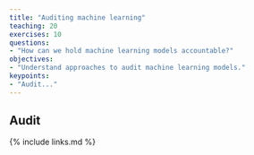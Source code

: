```yaml
---
title: "Auditing machine learning"
teaching: 20
exercises: 10
questions:
- "How can we hold machine learning models accountable?"
objectives:
- "Understand approaches to audit machine learning models."
keypoints:
- "Audit..."
---
```


## Audit

<!--  TODO:

https://foundation.mozilla.org/en/blog/its-time-to-develop-the-tools-we-need-to-hold-algorithms-accountable/

-->

{% include links.md %}
